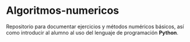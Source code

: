 # Algoritmos-numericos

Repositorio para documentar ejercicios y métodos numéricos básicos, así como introducir al alumno al uso del lenguaje de programación **Python**.
